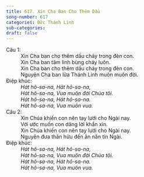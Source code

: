 ```yaml
---
title: 617. Xin Cha Ban Cho Thêm Dầu
song-number: 617
categories: Đức Thánh Linh
sub-categories: 
draft: false
---
```

<dl><dt>Câu 1:</dt><dd data-verse="1">Xin Cha ban cho thêm dầu cháy trong đèn con. <br/>Xin Cha ban tâm linh bùng cháy luôn. <br/>Xin Cha ban cho thêm dầu cháy trong đèn con. <br/>Nguyện Cha ban lửa Thánh Linh muôn muôn đời. </dd><dt>Điệp khúc:</dt><dd data-chorus="1"><em>Hát hô-sa-na, Hát hô-sa-na, <br/>Hát hô-sa-na, Vua muôn đời Chúa tôi. <br/>Hát hô-sa-na, Hát hô-sa-na. <br/>Hát hô-sa-na, Vua muôn vua. </em></dd><dt>Câu 2:</dt><dd data-verse="2">Xin Chúa khiến con nên tay lưới cho Ngài nay. <br/>Với ước muốn con dâng lời khẩn xin. <br/>Xin Chúa khiến con nên tay lưới cho Ngài nay. <br/>Nguyện đưa thân hữu đến ăn năn tin Ngài. </dd><dt>Điệp khúc:</dt><dd data-chorus="1"><em>Hát hô-sa-na, Hát hô-sa-na, <br/>Hát hô-sa-na, Vua muôn đời Chúa tôi. <br/>Hát hô-sa-na, Hát hô-sa-na. <br/>Hát hô-sa-na, Vua muôn vua. </em></dd></dl>